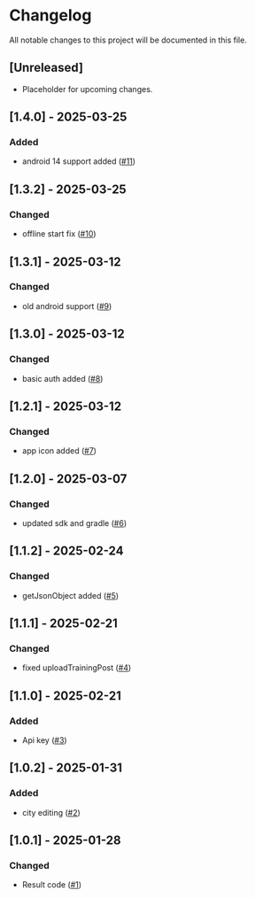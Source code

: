 # Changelog

All notable changes to this project will be documented in this file.

## [Unreleased]
- Placeholder for upcoming changes.

## [1.4.0] - 2025-03-25
### Added
- android 14 support added  ([#11](https://github.com/mkizhevsk/tiny_fitness_android/pull/11))

## [1.3.2] - 2025-03-25
### Changed
- offline start fix  ([#10](https://github.com/mkizhevsk/tiny_fitness_android/pull/10))

## [1.3.1] - 2025-03-12
### Changed
- old android support  ([#9](https://github.com/mkizhevsk/tiny_fitness_android/pull/9))

## [1.3.0] - 2025-03-12
### Changed
- basic auth added  ([#8](https://github.com/mkizhevsk/tiny_fitness_android/pull/8))

## [1.2.1] - 2025-03-12
### Changed
- app icon added  ([#7](https://github.com/mkizhevsk/tiny_fitness_android/pull/7))

## [1.2.0] - 2025-03-07
### Changed
- updated sdk and gradle  ([#6](https://github.com/mkizhevsk/tiny_fitness_android/pull/6))

## [1.1.2] - 2025-02-24
### Changed
- getJsonObject added  ([#5](https://github.com/mkizhevsk/tiny_fitness_android/pull/5))

## [1.1.1] - 2025-02-21
### Changed
- fixed uploadTrainingPost  ([#4](https://github.com/mkizhevsk/tiny_fitness_android/pull/4))

## [1.1.0] - 2025-02-21
### Added
- Api key  ([#3](https://github.com/mkizhevsk/tiny_fitness_android/pull/3))

## [1.0.2] - 2025-01-31
### Added
- city editing  ([#2](https://github.com/mkizhevsk/tiny_fitness_android/pull/2))

## [1.0.1] - 2025-01-28
### Changed
- Result code ([#1](https://github.com/mkizhevsk/tiny_fitness_android/pull/1))
